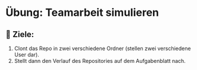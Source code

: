 # Übung: Teamarbeit simulieren

## :dart: Ziele:

1. Clont das Repo in zwei verschiedene Ordner (stellen zwei verschiedene User dar).
2. Stellt dann den Verlauf des Repositories auf dem Aufgabenblatt nach.
